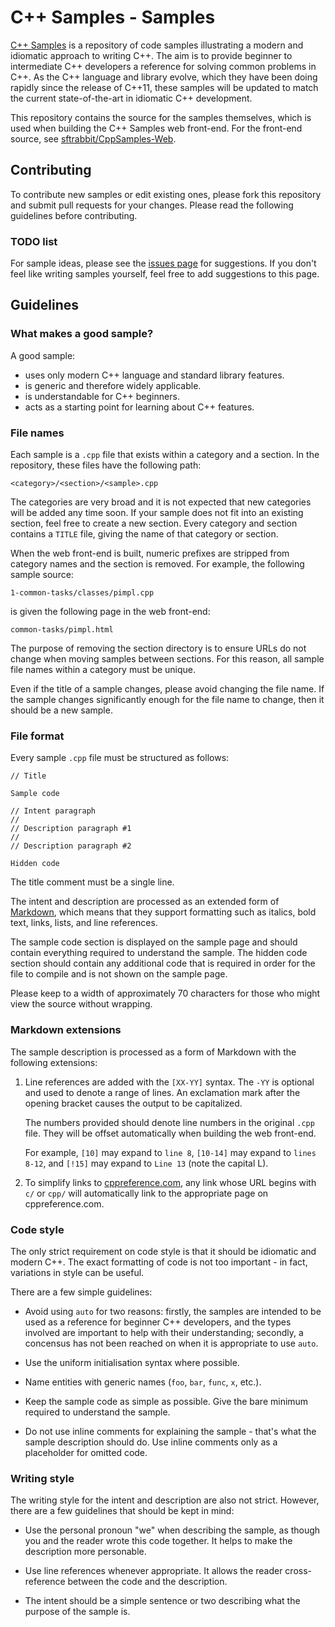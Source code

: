 # C++ Samples - Samples

[C++ Samples](http://cppsamples.com/) is a repository of code samples
illustrating a modern
and idiomatic approach to writing C++. The aim is to provide
beginner to intermediate C++ developers a reference for solving common
problems in C++. As the C++ language and library evolve, which they
have been doing rapidly since the release of C++11, these samples
will be updated to match the current state-of-the-art in idiomatic C++
development.

This repository contains the source for the samples themselves, which
is used when building the C++ Samples web front-end. For the front-end
source, see [sftrabbit/CppSamples-Web](https://github.com/sftrabbit/CppSamples-Web).

## Contributing

To contribute new samples or edit existing ones, please fork this
repository and submit pull requests for your changes. Please read
the following guidelines before contributing.

### TODO list

For sample ideas, please see the
[issues page](https://github.com/sftrabbit/CppSamples-Samples/issues)
for suggestions. If you don't feel like writing samples yourself,
feel free to add suggestions to this page.

## Guidelines

### What makes a good sample?

A good sample:

- uses only modern C++ language and standard library features.
- is generic and therefore widely applicable.
- is understandable for C++ beginners.
- acts as a starting point for learning about C++ features.

### File names

Each sample is a `.cpp` file that exists within a category and a
section. In the repository, these files have the following path:

    <category>/<section>/<sample>.cpp

The categories are very broad and it is not expected that new
categories will be added any time soon. If your sample does not
fit into an existing section, feel free to create a new section.
Every category and section contains a `TITLE` file, giving the
name of that category or section.

When the web front-end is built, numeric prefixes are stripped from
category names and the section is removed. For example, the following
sample source:

    1-common-tasks/classes/pimpl.cpp

is given the following page in the web front-end:

    common-tasks/pimpl.html

The purpose of removing the section directory is to ensure URLs do
not change when moving samples between sections. For this reason,
all sample file names within a category must be unique.

Even if the title of a sample changes, please avoid changing the
file name. If the sample changes significantly enough for the
file name to change, then it should be a new sample.

### File format

Every sample `.cpp` file must be structured as follows:

    // Title

    Sample code

    // Intent paragraph
    //
    // Description paragraph #1
    //
    // Description paragraph #2

    Hidden code

The title comment must be a single line.

The intent and description are processed as an extended form of
[Markdown](http://daringfireball.net/projects/markdown/), which means
that they support formatting such as italics, bold text, links, lists,
and line references.

The sample code section is displayed on the sample page and should
contain everything required to understand the sample. The hidden code
section should contain any additional code that is required in order
for the file to compile and is not shown on the sample page.

Please keep to a width of approximately 70 characters for those who
might view the source without wrapping.

### Markdown extensions

The sample description is processed as a form of Markdown with the
following extensions:

1.  Line references are added with the `[XX-YY]` syntax. The `-YY` is
    optional and used to denote a range of lines. An exclamation mark
    after the opening bracket causes the output to be capitalized.

    The numbers provided should denote line numbers in the original
    `.cpp` file. They will be offset automatically when building the
    web front-end.

    For example, `[10]` may expand to `line 8`, `[10-14]` may expand
    to `lines 8-12`, and `[!15]` may expand to `Line 13` (note the
    capital L).

2.  To simplify links to [cppreference.com](http://en.cppreference.com/w/),
    any link whose URL begins with `c/` or `cpp/` will automatically link
    to the appropriate page on cppreference.com.

### Code style

The only strict requirement on code style is that it should be
idiomatic and modern C++. The exact formatting of code is not too
important - in fact, variations in style can be useful.

There are a few simple guidelines:

-   Avoid using `auto` for two reasons: firstly, the samples are
    intended to be used as a reference for beginner C++ developers,
    and the types involved are important to help with their
    understanding; secondly, a concensus has not been reached on when
    it is appropriate to use `auto`.

-   Use the uniform initialisation syntax where possible.

-   Name entities with generic names (`foo`, `bar`, `func`, `x`, etc.).

-   Keep the sample code as simple as possible. Give the bare minimum
    required to understand the sample.

-   Do not use inline comments for explaining the sample - that's what
    the sample description should do. Use inline comments only as a
    placeholder for omitted code.

### Writing style

The writing style for the intent and description are also not strict.
However, there are a few guidelines that should be kept in mind:

-   Use the personal pronoun "we" when describing the sample, as
    though you and the reader wrote this code together. It helps
    to make the description more personable.

-   Use line references whenever appropriate. It allows the reader
    cross-reference between the code and the description.

-   The intent should be a simple sentence or two describing what
    the purpose of the sample is.
